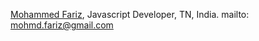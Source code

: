 [Mohammed Fariz](https://www.linkedin.com/in/mohammed-fariz), Javascript Developer, TN, India.
mailto: mohmd.fariz@gmail.com

<!---
fariz-codes/fariz-codes is a ✨ special ✨ repository because its `README.md` (this file) appears on your GitHub profile.
You can click the Preview link to take a look at your changes.
--->
